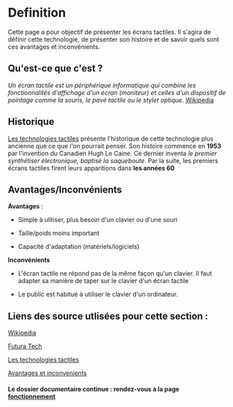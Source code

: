 # Definition 

Cette page a pour objectif de présenter les écrans tactiles. Il s'agira de définir cette technologie, de présenter son histoire et de savoir quels sont ces avantages et inconvénients.

## Qu'est-ce que c'est ?
>
*Un écran tactile est un périphérique informatique qui combine les fonctionnalités d'affichage d'un écran (moniteur) et celles d'un dispositif de pointage comme la souris, le pavé tactile ou le stylet optique*. [Wikipedia](https://fr.wikipedia.org/wiki/Écran_tactile)
>


## Historique 

[Les technologies tactiles](http://www-igm.univ-mlv.fr/~dr/XPOSE2008/Les%20technologies%20tactiles/histo_origine.html) présente l'historique de cette technologie plus ancienne que ce que l'on pourrait penser. Son histoire commence en **1953** par l'invention du Canadien Hugh Le Caine. Ce dernier inventa *le premier synthétiser électronique, baptisé la saqueboute*. Par la suite, les premiers écrans tactiles firent leurs apparitions dans **les années 60**

## Avantages/Inconvénients

**Avantages** :

- Simple à ulitiser, plus besoin d'un clavier ou d'une souri

- Taille/poids moins important

- Capacité d'adaptation (matériels/logiciels)


**Inconvénients**

- L'écran tactile ne répond pas de la même façon qu'un clavier. Il faut adapter sa manière de taper sur le clavier d'un écran tactile

- Le public est habitué à utiliser le clavier d'un ordinateur.


## Liens des source utlisées pour cette section :


[Wikipedia](https://fr.wikipedia.org/wiki/Écran_tactile)

[Futura Tech](https://www.futura-sciences.com/tech/definitions/technologie-ecran-tactile-539/) 

[Les technologies tactiles](http://www-igm.univ-mlv.fr/~dr/XPOSE2008/Les%20technologies%20tactiles/histo_origine.html)

[Avantages et inconvenients](http://www.ordinateur.cc/Matériel/Entrée-et-de-sortie-Devices/31990.html)


#### Le dossier documentaire continue : rendez-vous à la page [fonctionnement](focntionnement.md)
